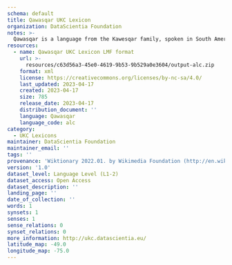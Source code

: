 ```yaml
---
schema: default
title: Qawasqar UKC Lexicon
organization: DataScientia Foundation
notes: >-
  Qawasqar is a language from the Kawesqar family, spoken in South America. The UKC Lexicon of Qawasqar is represented as a lexico-semantic network. It consists of words, word senses, synsets, as well as sense-level and synset-level relationships.
resources:
  - name: Qawasqar UKC Lexicon LMF format
    url: >-
      resources/c63d56a3-45e0-4619-9b53-9b529a0e3604/output-alc.zip
    format: xml
    license: https://creativecommons.org/licenses/by-nc-sa/4.0/
    last_updated: 2023-04-17
    created: 2023-04-17
    size: 785
    release_date: 2023-04-17
    distribution_document: ''
    language: Qawasqar
    language_code: alc
category:
  - UKC Lexicons
maintainer: DataScientia Foundation
maintainer_email: ''
tags: ''
provenance: 'Wiktionary 2022.01. by Wikimedia Foundation (http://en.wiktionary.org); Princeton WordNet 2.1 by Princeton University (https://wordnet.princeton.edu)'
version: '1.0'
dataset_level: Language Level (L1-2)
dataset_access: Open Access
dataset_description: ''
landing_page: ''
date_of_collection: ''
words: 1
synsets: 1
senses: 1
sense_relations: 0
synset_relations: 0
more_information: http://ukc.datascientia.eu/
latitude_map: -49.0
longitude_map: -75.0
---
```

